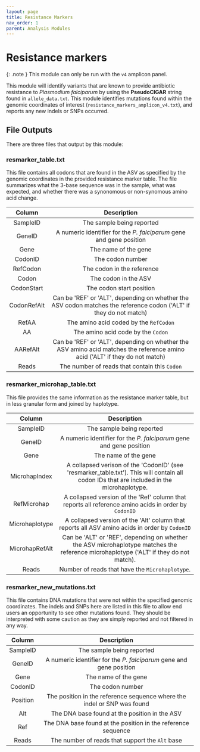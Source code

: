 ```yaml
---
layout: page
title: Resistance Markers
nav_order: 1
parent: Analysis Modules
---
```


# Resistance markers

{: .note }
This module can only be run with the `v4` amplicon panel.

This module will identify variants that are known to provide antibiotic resistance to *Plasmodium falciparum* by using the **PseudoCIGAR** string found in `allele_data.txt`. This module identifies mutations found within the genomic coordinates of interest (`resistance_markers_amplicon_v4.txt`), and reports any new indels or SNPs occurred. 

## File Outputs

There are three files that output by this module:

### resmarker_table.txt

This file contains all codons that are found in the ASV as specified by the genomic coordinates in the provided resistance marker table. The file summarizes what the 3-base sequence was in the sample, what was expected, and whether there was a synonomous or non-synomous amino acid change.

|Column|Description|
|:--:|:--:|
|SampleID|The sample being reported|
|GeneID|A numeric identifier for the *P. falciparum* gene and gene position|
|Gene|The name of the gene|
|CodonID|The codon number|
|RefCodon|The codon in the reference|
|Codon|The codon in the ASV|
|CodonStart|The codon start position|
|CodonRefAlt|Can be 'REF' or 'ALT', depending on whether the ASV codon matches the reference codon ('ALT' if they do not match)|
|RefAA|The amino acid coded by the `RefCodon`|
|AA|The amino acid code by the `Codon`|
|AARefAlt|Can be 'REF' or 'ALT', depending on whether the ASV amino acid matches the reference amino acid ('ALT' if they do not match)|
|Reads|The number of reads that contain this `Codon`|


### resmarker_microhap_table.txt

This file provides the same information as the resistance marker table, but in less granular form and joined by haplotype.   

|Column|Description|
|:--:|:--:|
|SampleID|The sample being reported|
|GeneID|A numeric identifier for the *P. falciparum* gene and gene position|
|Gene|The name of the gene|
|MicrohapIndex|A collapsed verison of the 'CodonID' (see 'resmarker_table.txt'). This will contain all codon IDs that are included in the microhaplotype.|
|RefMicrohap|A collapsed version of the 'Ref' column that reports all reference amino acids in order by `CodonID`|
|Microhaplotype|A collapsed version of the 'Alt' column that reports all ASV amino acids in order by `CodonID`|
|MicrohapRefAlt|Can be 'ALT' or 'REF', depending on whether the ASV microhaplotype matches the reference microhaplotype ('ALT' if they do not match).|
|Reads|Number of reads that have the `Microhaplotype`.|

### resmarker_new_mutations.txt

This file contains DNA mutations that were not within the specified genomic coordinates. The indels and SNPs here are listed in this file to allow end users an opportunity to see other mutations found. They should be interpreted with some caution as they are simply reported and not filtered in any way. 


|Column|Description|
|:--:|:--:|
|SampleID|The sample being reported|
|GeneID|A numeric identifier for the *P. falciparum* gene and gene position|
|Gene|The name of the gene|
|CodonID|The codon number|
|Position|The position in the reference sequence where the indel or SNP was found|
|Alt|The DNA base found at the position in the ASV|
|Ref|The DNA base found at the position in the reference sequence|
|Reads|The number of reads that support the `Alt` base|

[jekyll-organization]: https://github.com/EPPIcenter
